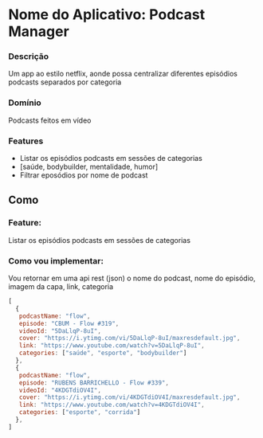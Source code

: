 # Nome do Aplicativo: Podcast Manager

### Descrição
Um app ao estilo netflix, aonde possa centralizar diferentes episódios podcasts separados por categoria

### Domínio
Podcasts feitos em vídeo

### Features
- Listar os episódios podcasts em sessões de categorias
 - [saúde, bodybuilder, mentalidade, humor]
- Filtrar eposódios por nome de podcast

## Como
### Feature:
 Listar os episódios podcasts em sessões de categorias

 ### Como vou implementar:
  Vou retornar em uma api rest (json) o
  nome do podcast, nome do episódio, imagem da capa, link, categoria

  ```js
  [
    {
     podcastName: "flow",
     episode: "CBUM - Flow #319",
     videoId: "5DaLlqP-8uI",
     cover: "https://i.ytimg.com/vi/5DaLlqP-8uI/maxresdefault.jpg",
     link: "https://www.youtube.com/watch?v=5DaLlqP-8uI",
     categories: ["saúde", "esporte", "bodybuilder"]
    },
    {
     podcastName: "flow",
     episode: "RUBENS BARRICHELLO - Flow #339",
     videoId: "4KDGTdiOV4I",
     cover: "https://i.ytimg.com/vi/4KDGTdiOV4I/maxresdefault.jpg",
     link: "https://www.youtube.com/watch?v=4KDGTdiOV4I",
     categories: ["esporte", "corrida"]
    },
  ]
  ```